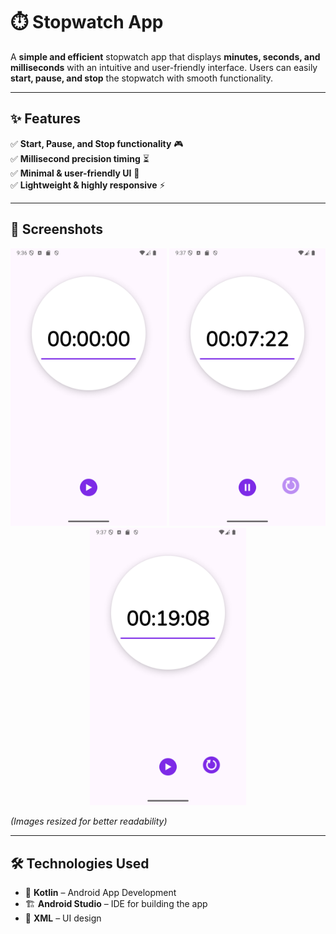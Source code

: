 # ⏱️ Stopwatch App  

A **simple and efficient** stopwatch app that displays **minutes, seconds, and milliseconds** with an intuitive and user-friendly interface. Users can easily **start, pause, and stop** the stopwatch with smooth functionality.  

---

## ✨ Features  
✅ **Start, Pause, and Stop functionality** 🎮  
✅ **Millisecond precision timing** ⏳  
✅ **Minimal & user-friendly UI** 🎨  
✅ **Lightweight & highly responsive** ⚡  

---

## 📸 Screenshots  

<p align="center">
  <img src="https://github.com/Chauhanprince00/CODECRAFT_AD_03/blob/master/Screenshot_20250306_093708.png" width="250">
  <img src="https://github.com/Chauhanprince00/CODECRAFT_AD_03/blob/master/Screenshot_20250306_093752.png" width="250">
  <img src="https://github.com/Chauhanprince00/CODECRAFT_AD_03/blob/master/Screenshot_20250306_093806.png" width="250">
</p>  

_(Images resized for better readability)_  

---

## 🛠️ Technologies Used  

- 📱 **Kotlin** – Android App Development  
- 🏗️ **Android Studio** – IDE for building the app  
- 🎨 **XML** – UI design  
